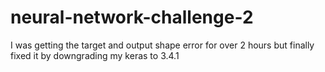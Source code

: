 # neural-network-challenge-2

I was getting the target and output shape error for over 2 hours but finally fixed it by downgrading my keras to 3.4.1
